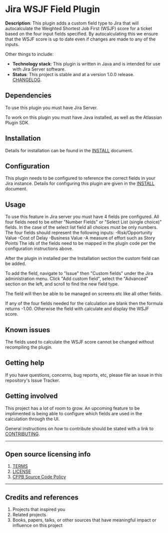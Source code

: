# Jira WSJF Field Plugin

**Description**:  This plugin adds a custom field type to Jira that will autocalculate the Weighted Shortest Job First (WSJF) score for a ticket based on the four input fields specified. By autocalculating this we ensure that the WSJF score is up to date even if changes are made to any of the inputs.

Other things to include:

  - **Technology stack**: This plugin is written in Java and is intended for use with Jira Server software.
  - **Status**:  This project is stable and at a version 1.0.0 release. [CHANGELOG](CHANGELOG.md).


## Dependencies

To use this plugin you must have Jira Server.

To work on this plugin you must have Java installed, as well as the Atlassian Plugin SDK.

## Installation

Details for installation can be found in the [INSTALL](INSTALL.md) document.

## Configuration

This plugin needs to be configured to reference the correct fields in your Jira instance. Details for configuring this plugin are given in the [INSTALL](INSTALL.md) document.

## Usage

To use this feature in Jira server you must have 4 fields pre configured.
All four fields need to be either "Number Fields" or "Select List (single choice)" fields.
    In the case of the select list field all choices must be only numbers.
The four fields should represent the following inputs:
-Risk/Opportunity Value
-Cost of Delay
-Business Value
-A measure of effort such as Story Points
The ids of the fields need to be mapped in the plugin code per the configuration instructions above.

After the plugin in installed per the Installation section the custom field can be added.

To add the field, navigate to "Issue" then "Custom fields" under the Jira administration menu.
Click "Add custom field", select the "Advanced" section on the left, and scroll to find the new field type.

The field will then be able to be managed on screens etc like all other fields.

If any of the four fields needed for the calculation are blank then the formula returns -1.00.
Otherwise the field with calculate and display the WSJF score.

## Known issues

The fields used to calculate the WSJF score cannot be changed without recompiling the plugin.

## Getting help

If you have questions, concerns, bug reports, etc, please file an issue in this repository's Issue Tracker.

## Getting involved

This project has a lot of room to grow. An upcoming feature to be implimented is being able to configure which fields are used in the calculation through the UI.

General instructions on _how_ to contribute should be stated with a link to [CONTRIBUTING](CONTRIBUTING.md).


----

## Open source licensing info
1. [TERMS](TERMS.md)
2. [LICENSE](LICENSE)
3. [CFPB Source Code Policy](https://github.com/cfpb/source-code-policy/)


----

## Credits and references

1. Projects that inspired you
2. Related projects
3. Books, papers, talks, or other sources that have meaningful impact or influence on this project
